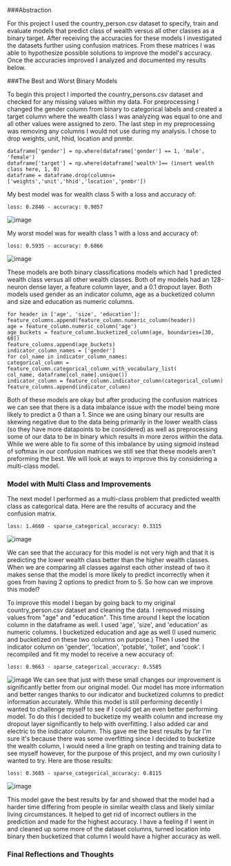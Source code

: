 ###Abstraction

For this project I used the country_person.csv dataset to specify, train and evaluate models  that predict class of wealth versus all other classes as a binary target. 
After receiving the accuracies for these models I investigated the datasets further using confusion matrices. From these matrices I was able to hypothesize possible solutions to improve the model's accuracy. 
Once the accuracies improved I analyzed and documented my results below. 

###The Best and Worst Binary Models

To begin this project I imported the country_persons.csv dataset and checked for any missing values within my data.
For preprocessing I changed the gender column from binary to categorical labels and created a target column where the wealth class I was analyzing was equal to one and all other values were assigned to zero.
The last step in my preprocessing was removing any columns I would not use during my analysis. I chose to drop weights, unit, hhid, location and pnmbr. 

    dataframe['gender'] = np.where(dataframe['gender'] == 1, 'male', 'female') 
    dataframe['target'] = np.where(dataframe['wealth']== (insert wealth class here, 1, 0)
    dataframe = dataframe.drop(columns=['weights','unit','hhid','location','pnmbr'])
My best model was for wealth class 5 with a loss and accuracy of: 

    loss: 0.2846 - accuracy: 0.9057
![image](../images/binwealth5.PNG)

My worst model was for wealth class 1 with a loss and accuracy of: 

    loss: 0.5935 - accuracy: 0.6866
![image](../images/binwealth1.PNG)

These models are both binary classifications models which had 1 predicted wealth class versus all other wealth classes. 
Both of my models had an 128-neuron dense layer, a feature column layer, and a 0.1 dropout layer. 
Both models used gender as an indicator column, age as a bucketized column and size and education as numeric columns. 

    for header in ['age', 'size', 'education']:
    feature_columns.append(feature_column.numeric_column(header))
    age = feature_column.numeric_column('age')
    age_buckets = feature_column.bucketized_column(age, boundaries=[30, 60])
    feature_columns.append(age_buckets)
    indicator_column_names = ['gender']
    for col_name in indicator_column_names:
    categorical_column = feature_column.categorical_column_with_vocabulary_list(
    col_name, dataframe[col_name].unique())
    indicator_column = feature_column.indicator_column(categorical_column)
    feature_columns.append(indicator_column)

Both of these models are okay but after producing the confusion matrices we can see that there is a data imbalance issue with the model being more likely to predict a 0 than a 1. 
Since we are using binary our results are skewing negative due to the data being primarily in the lower wealth class (so they have more datapoints to be considered) as well as preprocessing some of our data to be in binary which results in more zeros within the data.
While we were able to fix some of this imbalance by using sigmoid instead of softmax in our confusion matrices we still see that these models aren't preforming the best. 
We will look at ways to improve this by considering a multi-class model. 

### Model with Multi Class and Improvements 
The next model I performed as a multi-class problem that predicted wealth class as categorical data. Here are the results of accuracy and the confusion matrix.
    
    loss: 1.4660 - sparse_categorical_accuracy: 0.3315
![image](../images/confusion.PNG)

We can see that the accuracy for this model is not very high and that it is predicting the lower wealth class better than the higher wealth classes. When we are comparing all classes against each other instead of two it makes sense that the model is more likely to predict incorrectly when it goes from having 2 options to predict from to 5.
So how can we improve this model?

To improve this model I began by going back to my original country_person.csv dataset and cleaning the data. I removed missing values from "age" and "education". This time around I kept the location column in the dataframe as well. 
I used 'age', 'size', and 'education' as numeric columns. I bucketized education and age as well (I used numeric and bucketized on these two columns on purpose.) Then I used the indicator column on 'gender', 'location', 'potable', 'toilet', and 'cook'. I recompiled and fit my model to receive a new accuracy of:
    
    loss: 0.9663 - sparse_categorical_accuracy: 0.5585
![image](../images/improve.PNG)
We can see that just with these small changes our improvement is significantly better from our original model. Our model has more information and better ranges thanks to our indicator and bucketized columns to predict information accurately. While this model is still performing decently I wanted to challenge myself to see if I could get an even better performing model. 
To do this I decided to bucketize my wealth column and increase my dropout layer significantly to help with overfitting. I also added car and electric to the indicator column. This gave me the best results by far I'm sure it's because there was some overfitting since I decided to bucketize the wealth column, I would need a line graph on testing and training data to see myself however, for the purpose of this project, and my own curiosity I wanted to try. Here are those results: 

    loss: 0.3685 - sparse_categorical_accuracy: 0.8115
![image](../images/improves.PNG)

This model gave the best results by far and showed that the model had a harder time differing from people in similar wealth class and likely similar living circumstances. It helped to get rid of incorrect outliers in the prediction and made for the highest accuracy. I have a feeling if I went in and cleaned up some more of the dataset columns, turned location into binary then bucketized that column I would have a higher accuracy as well. 

### Final Reflections and Thoughts 
